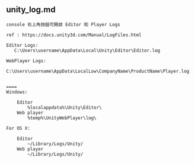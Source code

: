 unity_log.md
---
	console 右上角按鈕可開啟 Editor 和 Player Logs

	ref : https://docs.unity3d.com/Manual/LogFiles.html

	Editor Logs:
	‪	C:\Users\username\AppData\Local\Unity\Editor\Editor.log

	WebPlayer Logs:
		C:\Users\username\AppData\LocalLow\CompanyName\ProductName\Player.log


	====
	Windows:

	    Editor
	        %localappdata%\Unity\Editor\
	    Web player
	        %temp%\UnityWebPlayer\log\

	For OS X:

	    Editor
	        ~/Library/Logs/Unity/
	    Web player
	        ~/Library/Logs/Unity/
